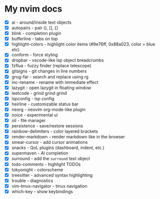 # My nvim docs

- [X] ai - around/inside text objects
- [X] autopairs - pair (), [], {}
- [X] blink - completion plugin
- [X] bufferline - tabs on top
- [X] highlight-colors - highlight color items (#9e76ff, 0x88a023, color = blue etc)
- [X] conform - force styling
- [X] dropbar - vscode-like lsp object breadcrumbs
- [X] fzflua - fuzzy finder (replace telescope)
- [X] gitsigns - git changes in line numbers
- [X] grug-far - search and replace using rg
- [X] inc-rename - rename with immediate effect
- [X] lazygit - open lazygit in floating window
- [X] leetcode - grind grind grind
- [X] lspconfig - lsp config
- [X] heirline - customizable status bar
- [X] neorg - neovim org-mode-like plugin
- [X] noice - experimental ui
- [X] oil - file manager
- [X] persistence - save/restore sessions
- [X] rainbow-delimiters - color layered brackets
- [X] render-markdown - render markdown like in the browser
- [X] smear-cursor - add cursor animations
- [X] snacks - QoL plugins (dashboard, indent, etc.)
- [X] supermaven - AI completion
- [X] surround - add the `surround` text object
- [X] todo-comments - highlight TODOs
- [X] tokyonight - colorscheme
- [X] treesitter - advanced syntax highlighting
- [X] trouble - diagnostics
- [X] vim-tmux-navigator - tmux navigation
- [X] which-key - show keybindings
